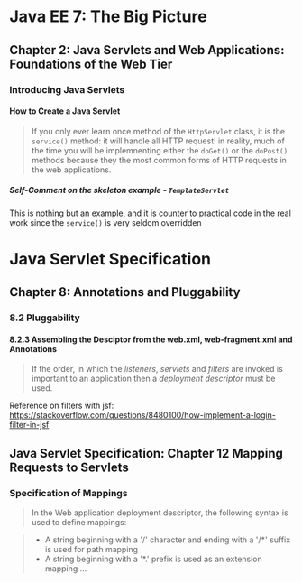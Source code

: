 # Java EE 7: The Big Picture
## Chapter 2: Java Servlets and Web Applications: Foundations of the Web Tier
### Introducing Java Servlets
#### How to Create a Java Servlet
> If you only ever learn once method of the `HttpServlet` class, it is the `service()` method: it will handle all HTTP request! in reality, much of the time you will be implemnenting either the `doGet()` or the `doPost()` methods because they the most common forms of HTTP requests in the web applications.

##### Self-Comment on the skeleton example - `TemplateServlet`
This is nothing but an example, and it is counter to practical code in the real work since the `service()` is very seldom overridden

# Java Servlet Specification
## Chapter 8: Annotations and Pluggability
### 8.2 Pluggability
#### 8.2.3 Assembling the Desciptor from the web.xml, web-fragment.xml and Annotations

> If the order, in which the *listeners*, *servlets* and *filters* are invoked is important to an application then a *deployment descriptor* must be used.

Reference on filters with jsf: https://stackoverflow.com/questions/8480100/how-implement-a-login-filter-in-jsf

## Java Servlet Specification: Chapter 12 Mapping Requests to Servlets
### Specification of Mappings
> In the Web application deployment descriptor, the following syntax is used to define mappings:

> * A string beginning with a '/' character and ending with a '/\*' suffix is used for path mapping
> * A string beginning with a '*.' prefix is used as an extension mapping
> ...

